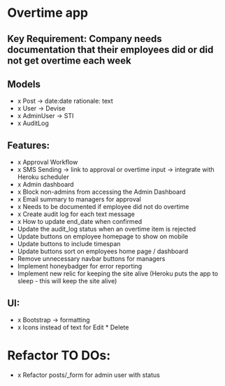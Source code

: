# Overtime app

## Key Requirement: Company needs documentation that their employees did or did not get overtime each week

## Models
- x Post -> date:date rationale: text
- x User -> Devise
- x AdminUser -> STI
- x AuditLog

## Features:
- x Approval Workflow
- x SMS Sending -> link to approval or overtime input -> integrate with Heroku scheduler
- x Admin dashboard
- x Block non-admins from accessing the Admin Dashboard
- x Email summary to managers for approval
- x Needs to be documented if employee did not do overtime
- x Create audit log for each text message
- x How to update end_date when confirmed
- Update the audit_log status when an overtime item is rejected
- Update buttons on employee homepage to show on mobile
- Update buttons to include timespan
- Update buttons sort on employees home page / dashboard
- Remove unnecessary navbar buttons for managers
- Implement honeybadger for error reporting
- Implement new relic for keeping the site alive (Heroku puts the app to sleep - this will keep the site alive)

## UI:
- x Bootstrap -> formatting
- x Icons instead of text for Edit * Delete

# Refactor TO DOs:
- x Refactor posts/_form for admin user with status
